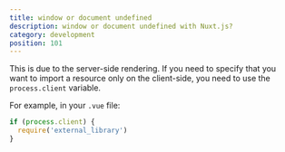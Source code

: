 ```yaml
---
title: window or document undefined
description: window or document undefined with Nuxt.js?
category: development
position: 101
---
```


This is due to the server-side rendering. If you need to specify that you want to import a resource only on the client-side, you need to use the `process.client` variable.

For example, in your `.vue` file:

```js
if (process.client) {
  require('external_library')
}
```
